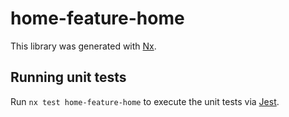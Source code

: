# home-feature-home

This library was generated with [Nx](https://nx.dev).

## Running unit tests

Run `nx test home-feature-home` to execute the unit tests via [Jest](https://jestjs.io).
